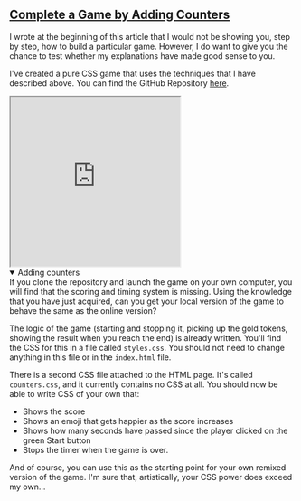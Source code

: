 <!-- Game to Complete -->
<section
  id="Game to Complete"
  aria-labelledby="Game to Complete"
  data-item="A Game to Complete"
>
  <h2><a href="#Game to Complete">Complete a Game by Adding Counters</a></h2>

I wrote at the beginning of this article that I would not be showing you, step by step, how to build a particular game. However, I do want to give you the chance to test whether my explanations have made good sense to you.

I've created a pure CSS game that uses the techniques that I have described above. You can find the GitHub Repository [here](https://github.com/MERNCraft/path).

<iframe
  id="iframe-path"
  title="Path"
  width="300"
  height="300"
  src="https://merncraft.github.io/path">
</iframe>

<details class="challenge" open>
<summary>Adding counters</summary>
If you clone the repository and launch the game on your own computer, you will find that the scoring and timing system is missing. Using the knowledge that you have just acquired, can you get your local version of the game to behave the same as the online version?

The logic of the game (starting and stopping it, picking up the gold tokens, showing the result when you reach the end) is already written. You'll find the CSS for this in a file called `styles.css`. You should not need to change anything in this file or in the `index.html` file.

There is a second CSS file attached to the HTML page. It's called `counters.css`, and it currently contains no CSS at all. You should now be able to write CSS of your own that:

- Shows the score
- Shows an emoji that gets happier as the score increases
- Shows how many seconds have passed since the player clicked on the green Start button
- Stops the timer when the game is over.

And of course, you can use this as the starting point for your own remixed version of the game. I'm sure that, artistically, your CSS power does exceed my own...

</details>
</section>